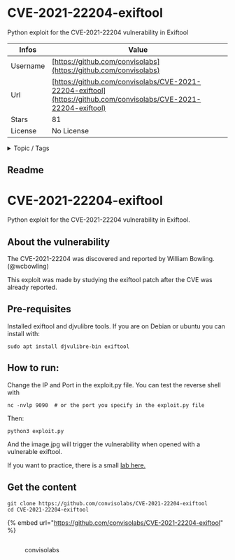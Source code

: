 # CVE-2021-22204-exiftool

Python exploit for the CVE-2021-22204 vulnerability in Exiftool

| Infos    | Value                                                              |
| -------- | -------------------------------------------------------------------|
| Username | [https://github.com/convisolabs](https://github.com/convisolabs) |
| Url      | [https://github.com/convisolabs/CVE-2021-22204-exiftool](https://github.com/convisolabs/CVE-2021-22204-exiftool)                                               |
| Stars    | 81                                                          |
| License  | No License                                                        |

<details>

<summary>Topic / Tags</summary>

* cve* exiftool

</details>

## Readme

# CVE-2021-22204-exiftool
Python exploit for the CVE-2021-22204 vulnerability in Exiftool.

## About the vulnerability
The CVE-2021-22204 was discovered and reported by William Bowling. (@wcbowling)

This exploit was made by studying the exiftool patch after the CVE was already reported.

## Pre-requisites
Installed exiftool and djvulibre tools. If you are on Debian or ubuntu you can install with: 
```
sudo apt install djvulibre-bin exiftool
```

## How to run:
Change the IP and Port in the exploit.py file. You can test the reverse shell with 
```
nc -nvlp 9090  # or the port you specify in the exploit.py file
```
Then:
```
python3 exploit.py
```

And the image.jpg will trigger the vulnerability when opened with a vulnerable exiftool. 

If you want to practice, there is a small [lab here.](https://github.com/convisoappsec/CVE-2021-22204-exiftool/tree/master/lab)



## Get the content

```
git clone https://github.com/convisolabs/CVE-2021-22204-exiftool
cd CVE-2021-22204-exiftool
```

{% embed url="https://github.com/convisolabs/CVE-2021-22204-exiftool" %}

<figure><img src="https://avatars.githubusercontent.com/u/92468795?v=4" alt=""><figcaption><p>convisolabs</p></figcaption></figure>
